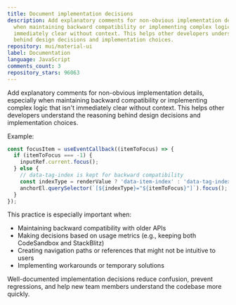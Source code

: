 ```yaml
---
title: Document implementation decisions
description: Add explanatory comments for non-obvious implementation details, especially
  when maintaining backward compatibility or implementing complex logic that isn't
  immediately clear without context. This helps other developers understand the reasoning
  behind design decisions and implementation choices.
repository: mui/material-ui
label: Documentation
language: JavaScript
comments_count: 3
repository_stars: 96063
---
```


Add explanatory comments for non-obvious implementation details, especially when maintaining backward compatibility or implementing complex logic that isn't immediately clear without context. This helps other developers understand the reasoning behind design decisions and implementation choices.

Example:
```javascript
const focusItem = useEventCallback((itemToFocus) => {
  if (itemToFocus === -1) {
    inputRef.current.focus();
  } else {
    // data-tag-index is kept for backward compatibility
    const indexType = renderValue ? 'data-item-index' : 'data-tag-index';
    anchorEl.querySelector(`[${indexType}="${itemToFocus}"]`).focus();
  }
});
```

This practice is especially important when:
- Maintaining backward compatibility with older APIs
- Making decisions based on usage metrics (e.g., keeping both CodeSandbox and StackBlitz)
- Creating navigation paths or references that might not be intuitive to users
- Implementing workarounds or temporary solutions

Well-documented implementation decisions reduce confusion, prevent regressions, and help new team members understand the codebase more quickly.